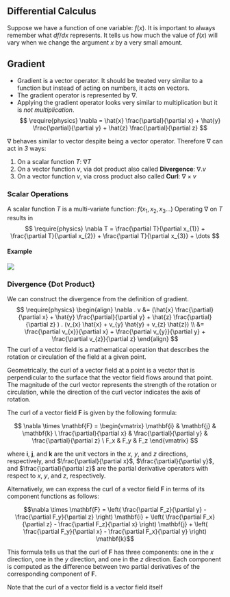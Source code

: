 ## Differential Calculus
Suppose we have a function of one variable: $f(x)$. It is important to always remember what $df/dx$ represents.
It tells us how much the value of $f(x)$ will vary when we change the argument $x$ by a very small amount.

## Gradient
- Gradient is a vector operator. It should be treated very similar to a function but instead of acting on numbers, it acts on vectors.
- The gradient operator is represented by $\nabla$.
- Applying the gradient operator looks very similar to multiplication but it is *not multiplication*.
$$
\require{physics}
\nabla = \hat{x} \frac{\partial}{\partial x} + \hat{y} \frac{\partial}{\partial y} + \hat{z} \frac{\partial}{\partial z} 
$$

$\nabla$ behaves similar to vector despite being a vector operator. Therefore $\nabla$ can act in *3* ways:
1. On a scalar function $T$: $\nabla T$
2. On a vector function $v$, via dot product also called **Divergence**: $\nabla . v$
3. On a vector function $v$, via cross product also called **Curl**: $\nabla \times v$

### Scalar Operations
A scalar function $T$ is a multi-variate function: $f(x_{1},x_{2},x_{3}\dots)$
Operating $\nabla$ on $T$ results in
$$
\require{physics}
\nabla T = \frac{\partial T}{\partial x_{1}} + \frac{\partial T}{\partial x_{2}} + \frac{\partial T}{\partial x_{3}} + \dots
$$
#### Example
 ![](https://i.imgur.com/Fg99nQy.png)

### Divergence {Dot Product}
We can construct the divergence from the definition of gradient.
$$
\require{physics}
\begin{align}
\nabla . v &= (\hat{x} \frac{\partial}{\partial x} + \hat{y} \frac{\partial}{\partial y} + \hat{z} \frac{\partial}{\partial z} ) . (v_{x} \hat{x} + v_{y} \hat{y} + v_{z} \hat{z}) \\
&= \frac{\partial v_{x}}{\partial x} + \frac{\partial v_{y}}{\partial y} + \frac{\partial v_{z}}{\partial z} 
\end{align}
$$
The curl of a vector field is a mathematical operation that describes the rotation or circulation of the field at a given point.

Geometrically, the curl of a vector field at a point is a vector that is perpendicular to the surface that the vector field flows around that point. The magnitude of the curl vector represents the strength of the rotation or circulation, while the direction of the curl vector indicates the axis of rotation.

The curl of a vector field $\mathbf{F}$ is given by the following formula:

$$
\nabla \times \mathbf{F} = \begin{vmatrix} \mathbf{i} & \mathbf{j} & \mathbf{k} \ \frac{\partial}{\partial x} & \frac{\partial}{\partial y} & \frac{\partial}{\partial z} \ F_x & F_y & F_z \end{vmatrix}
$$

where $\mathbf{i}$, $\mathbf{j}$, and $\mathbf{k}$ are the unit vectors in the $x$, $y$, and $z$ directions, respectively, and $\frac{\partial}{\partial x}$, $\frac{\partial}{\partial y}$, and $\frac{\partial}{\partial z}$ are the partial derivative operators with respect to $x$, $y$, and $z$, respectively.

Alternatively, we can express the curl of a vector field $\mathbf{F}$ in terms of its component functions as follows:

$$\nabla \times \mathbf{F} = \left( \frac{\partial F_z}{\partial y} - \frac{\partial F_y}{\partial z} \right) \mathbf{i} + \left( \frac{\partial F_x}{\partial z} - \frac{\partial F_z}{\partial x} \right) \mathbf{j} + \left( \frac{\partial F_y}{\partial x} - \frac{\partial F_x}{\partial y} \right) \mathbf{k}$$

This formula tells us that the curl of $\mathbf{F}$ has three components: one in the $x$ direction, one in the $y$ direction, and one in the $z$ direction. Each component is computed as the difference between two partial derivatives of the corresponding component of $\mathbf{F}$.

Note that the curl of a vector field is a vector field itself

